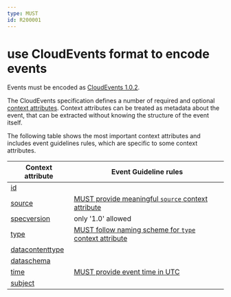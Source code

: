 ```yaml
---
type: MUST
id: R200001
---
```


# use CloudEvents format to encode events

Events must be encoded as [CloudEvents 1.0.2](https://github.com/cloudevents/spec/blob/v1.0.2/cloudevents/spec.md).

The CloudEvents specification defines a number of required and optional [context attributes](https://github.com/cloudevents/spec/blob/v1.0.2/cloudevents/spec.md#context-attributes). Context attributes can be treated as metadata about the event, that can be extracted without knowing the structure of the event itself.

The following table shows the most important context attributes and includes event guidelines rules, which are specific to some context attributes.

| Context attribute                                                                                      | Event Guideline rules                                                         |
| ------------------------------------------------------------------------------------------------------ | ----------------------------------------------------------------------------- |
| [id](https://github.com/cloudevents/spec/blob/v1.0.2/cloudevents/spec.md#id)                           |                                                                               |
| [source](https://github.com/cloudevents/spec/blob/v1.0.2/cloudevents/spec.md#source-1)                 | [MUST provide meaningful `source` context attribute](@guidelines/R200010)     |
| [specversion](https://github.com/cloudevents/spec/blob/v1.0.2/cloudevents/spec.md#specversion)         | only '1.0' allowed                                                            |
| [type](https://github.com/cloudevents/spec/blob/v1.0.2/cloudevents/spec.md#type)                       | [MUST follow naming scheme for `type` context attribute](@guidelines/R200009) |
| [datacontenttype](https://github.com/cloudevents/spec/blob/v1.0.2/cloudevents/spec.md#datacontenttype) |                                                                               |
| [dataschema](https://github.com/cloudevents/spec/blob/v1.0.2/cloudevents/spec.md#dataschema)           |                                                                               |
| [time](https://github.com/cloudevents/spec/blob/v1.0.2/cloudevents/spec.md#time)                       | [MUST provide event time in UTC](@guidelines/R200011)                         |
| [subject](https://github.com/cloudevents/spec/blob/v1.0.2/cloudevents/spec.md#subject)                 |                                                                               |
